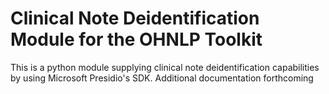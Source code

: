 # Clinical Note Deidentification Module for the OHNLP Toolkit
This is a python module supplying clinical note deidentification capabilities by using Microsoft Presidio's SDK.
Additional documentation forthcoming